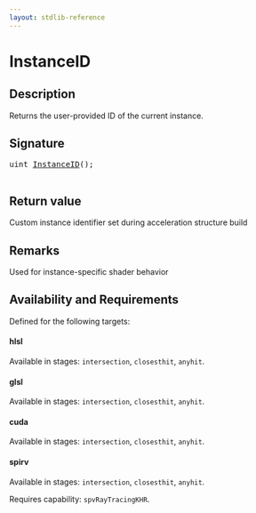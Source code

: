 ```yaml
---
layout: stdlib-reference
---
```


# InstanceID

## Description

Returns the user-provided ID of the current instance.



## Signature 

<pre>
<span class="code_keyword">uint</span> <a href=".html">InstanceID</a>();

</pre>

## Return value
Custom instance identifier set during acceleration structure build

## Remarks
Used for instance-specific shader behavior


## Availability and Requirements

Defined for the following targets:

#### hlsl
Available in stages: `intersection`, `closesthit`, `anyhit`.

#### glsl
Available in stages: `intersection`, `closesthit`, `anyhit`.

#### cuda
Available in stages: `intersection`, `closesthit`, `anyhit`.

#### spirv
Available in stages: `intersection`, `closesthit`, `anyhit`.

Requires capability: `spvRayTracingKHR`.


